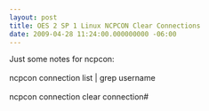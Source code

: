 ```yaml
---
layout: post
title: OES 2 SP 1 Linux NCPCON Clear Connections
date: 2009-04-28 11:24:00.000000000 -06:00
---
```

Just some notes for ncpcon:<br /><br />ncpcon connection list | grep username<br /><br />ncpcon connection clear connection#
